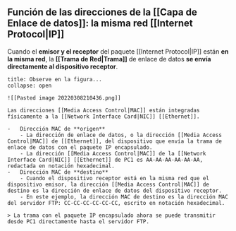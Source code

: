 ## Función de las direcciones de la [[Capa de Enlace de datos]]: la misma red [[Internet Protocol|IP]]

Cuando el **emisor y el receptor** del paquete [[Internet Protocol|IP]] están **en la misma red**, la **[[Trama de Red|Trama]]** de enlace de datos **se envía directamente al dispositivo receptor**.

```ad-seealso
title: Observe en la figura...
collapse: open

![[Pasted image 20220308210436.png]]

Las direcciones [[Media Access Control|MAC]] están integradas físicamente a la [[Network Interface Card|NIC]] [[Ethernet]].

-   Dirección MAC de **origen**
	- La dirección de enlace de datos, o la dirección [[Media Access Control|MAC]] de [[Ethernet]], del dispositivo que envía la trama de enlace de datos con el paquete IP encapsulado.
	- La dirección [[Media Access Control|MAC]] de la [[Network Interface Card|NIC]] [[Ethernet]] de PC1 es AA-AA-AA-AA-AA-AA, redactada en notación hexadecimal.
-   Dirección MAC de **destino**
	- Cuando el dispositivo receptor está en la misma red que el dispositivo emisor, la dirección [[Media Access Control|MAC]] de destino es la dirección de enlace de datos del dispositivo receptor.
	- En este ejemplo, la dirección MAC de destino es la dirección MAC del servidor FTP: CC-CC-CC-CC-CC-CC, escrito en notación hexadecimal.

> La trama con el paquete IP encapsulado ahora se puede transmitir desde PC1 directamente hasta el servidor FTP.
```